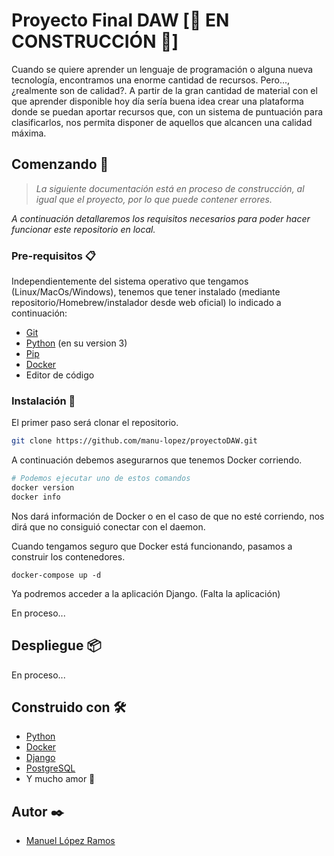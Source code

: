 # Proyecto Final DAW [🚧 EN CONSTRUCCIÓN 🚧]

Cuando se quiere aprender un lenguaje de programación o alguna nueva tecnología, encontramos una enorme cantidad de recursos. Pero..., ¿realmente son de calidad?. A partir de la gran cantidad de material con el que aprender disponible hoy día sería buena idea crear una plataforma donde se puedan aportar recursos que, con un sistema de puntuación para clasificarlos, nos permita disponer de aquellos que alcancen una calidad máxima.



## Comenzando 🚀

> *La siguiente documentación está en proceso de construcción, al igual que el proyecto, por lo que puede contener errores.*

*A continuación detallaremos los requisitos necesarios para poder hacer funcionar este repositorio en local.*


### Pre-requisitos 📋

Independientemente del sistema operativo que tengamos (Linux/MacOs/Windows), tenemos que tener instalado (mediante repositorio/Homebrew/instalador desde web oficial) lo indicado a continuación:

- [Git](https://git-scm.com/downloads)
- [Python](https://www.python.org/downloads/) (en su version 3)
- [Pip](https://pypi.org/project/pip/)
- [Docker](https://www.docker.com/products/docker-desktop)
- Editor de código

### Instalación 🔧

El primer paso será clonar el repositorio.

```bash
git clone https://github.com/manu-lopez/proyectoDAW.git
```

A continuación debemos asegurarnos que tenemos Docker corriendo. 

```bash
# Podemos ejecutar uno de estos comandos
docker version 
docker info
```

Nos dará información de Docker o en el caso de que no esté corriendo, nos dirá que no consiguió conectar con el daemon.

Cuando tengamos seguro que Docker está funcionando, pasamos a construir los contenedores.

```
docker-compose up -d
```

Ya podremos acceder a la aplicación Django. (Falta la aplicación)

En proceso...

## Despliegue 📦

En proceso...

## Construido con 🛠️

- [Python](https://www.python.org/)
- [Docker](https://www.docker.com/)
- [Django](https://www.djangoproject.com/)
- [PostgreSQL](https://www.postgresql.org/)
- Y mucho amor 🤍

## Autor ✒️

- [Manuel López Ramos](https://github.com/manu-lopez)